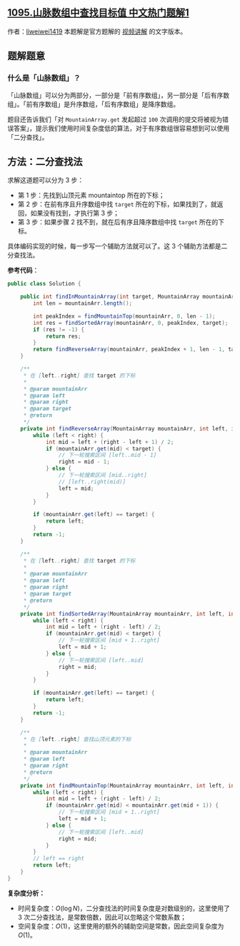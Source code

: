 ## [1095.山脉数组中查找目标值 中文热门题解1](https://leetcode.cn/problems/find-in-mountain-array/solutions/100000/shi-yong-chao-hao-yong-de-er-fen-fa-mo-ban-python-)

作者：[liweiwei1419](https://leetcode.cn/u/liweiwei1419)
本题解是官方题解的 [视频讲解](https://leetcode-cn.com/problems/find-in-mountain-array/solution/shan-mai-shu-zu-zhong-cha-zhao-mu-biao-zhi-by-leet/) 的文字版本。

## 题解题意

### 什么是「山脉数组」？

「山脉数组」可以分为两部分，一部分是「前有序数组」，另一部分是「后有序数组」。「前有序数组」是升序数组，「后有序数组」是降序数组。

题目还告诉我们「对 `MountainArray.get` 发起超过 `100` 次调用的提交将被视为错误答案」，提示我们使用时间复杂度低的算法，对于有序数组很容易想到可以使用「二分查找」。

## 方法：二分查找法

求解这道题可以分为 3 步：

+ 第 1 步：先找到山顶元素 mountaintop 所在的下标；
+ 第 2 步：在前有序且升序数组中找 `target` 所在的下标，如果找到了，就返回，如果没有找到，才执行第 3 步；
+ 第 3 步：如果步骤 2 找不到，就在后有序且降序数组中找 `target` 所在的下标。

具体编码实现的时候，每一步写一个辅助方法就可以了。这 3 个辅助方法都是二分查找法。

**参考代码**：

```java
public class Solution {

    public int findInMountainArray(int target, MountainArray mountainArr) {
        int len = mountainArr.length();

        int peakIndex = findMountainTop(mountainArr, 0, len - 1);
        int res = findSortedArray(mountainArr, 0, peakIndex, target);
        if (res != -1) {
            return res;
        }
        return findReverseArray(mountainArr, peakIndex + 1, len - 1, target);
    }

    /**
     * 在 [left..right] 查找 target 的下标
     *
     * @param mountainArr
     * @param left
     * @param right
     * @param target
     * @return
     */
    private int findReverseArray(MountainArray mountainArr, int left, int right, int target) {
        while (left < right) {
            int mid = left + (right - left + 1) / 2;
            if (mountainArr.get(mid) < target) {
                // 下一轮搜索区间 [left..mid - 1]
                right = mid - 1;
            } else {
                // 下一轮搜索区间 [mid..right]
                // [left..right(mid)]
                left = mid;
            }
        }

        if (mountainArr.get(left) == target) {
            return left;
        }
        return -1;
    }

    /**
     * 在 [left..right] 查找 target 的下标
     *
     * @param mountainArr
     * @param left
     * @param right
     * @param target
     * @return
     */
    private int findSortedArray(MountainArray mountainArr, int left, int right, int target) {
        while (left < right) {
            int mid = left + (right - left) / 2;
            if (mountainArr.get(mid) < target) {
                // 下一轮搜索区间 [mid + 1..right]
                left = mid + 1;
            } else {
                // 下一轮搜索区间 [left..mid]
                right = mid;
            }
        }

        if (mountainArr.get(left) == target) {
            return left;
        }
        return -1;
    }

    /**
     * 在 [left..right] 查找山顶元素的下标
     *
     * @param mountainArr
     * @param left
     * @param right
     * @return
     */
    private int findMountainTop(MountainArray mountainArr, int left, int right) {
        while (left < right) {
            int mid = left + (right - left) / 2;
            if (mountainArr.get(mid) < mountainArr.get(mid + 1)) {
                // 下一轮搜索区间 [mid + 1..right]
                left = mid + 1;
            } else {
                // 下一轮搜索区间 [left..mid]
                right = mid;
            }
        }
        // left == right
        return left;
    }
}
```


**复杂度分析：**

+ 时间复杂度：$O(\log N)$，二分查找法的时间复杂度是对数级别的，这里使用了 3 次二分查找法，是常数倍数，因此可以忽略这个常数系数；
+ 空间复杂度：$O(1)$，这里使用的额外的辅助空间是常数，因此空间复杂度为 $O(1)$。